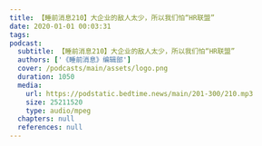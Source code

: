 ```yaml
---
title: 【睡前消息210】大企业的敌人太少，所以我们怕“HR联盟”
date: 2020-01-01 00:03:31
tags:
podcast:
  subtitle: 【睡前消息210】大企业的敌人太少，所以我们怕“HR联盟”
  authors: ['《睡前消息》编辑部']
  cover: /podcasts/main/assets/logo.png
  duration: 1050
  media:
    url: https://podstatic.bedtime.news/main/201-300/210.mp3
    size: 25211520
    type: audio/mpeg
  chapters: null
  references: null
---
```

